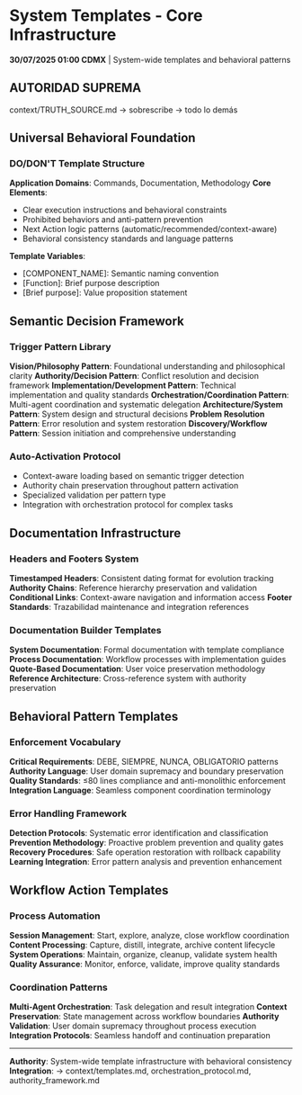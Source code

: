 # System Templates - Core Infrastructure

**30/07/2025 01:00 CDMX** | System-wide templates and behavioral patterns

## AUTORIDAD SUPREMA
context/TRUTH_SOURCE.md → sobrescribe → todo lo demás

## Universal Behavioral Foundation

### DO/DON'T Template Structure
**Application Domains**: Commands, Documentation, Methodology
**Core Elements**:
- Clear execution instructions and behavioral constraints
- Prohibited behaviors and anti-pattern prevention
- Next Action logic patterns (automatic/recommended/context-aware)
- Behavioral consistency standards and language patterns

**Template Variables**:
- [COMPONENT_NAME]: Semantic naming convention
- [Function]: Brief purpose description
- [Brief purpose]: Value proposition statement

## Semantic Decision Framework

### Trigger Pattern Library
**Vision/Philosophy Pattern**: Foundational understanding and philosophical clarity
**Authority/Decision Pattern**: Conflict resolution and decision framework
**Implementation/Development Pattern**: Technical implementation and quality standards
**Orchestration/Coordination Pattern**: Multi-agent coordination and systematic delegation
**Architecture/System Pattern**: System design and structural decisions
**Problem Resolution Pattern**: Error resolution and system restoration
**Discovery/Workflow Pattern**: Session initiation and comprehensive understanding

### Auto-Activation Protocol
- Context-aware loading based on semantic trigger detection
- Authority chain preservation throughout pattern activation
- Specialized validation per pattern type
- Integration with orchestration protocol for complex tasks

## Documentation Infrastructure

### Headers and Footers System
**Timestamped Headers**: Consistent dating format for evolution tracking
**Authority Chains**: Reference hierarchy preservation and validation
**Conditional Links**: Context-aware navigation and information access
**Footer Standards**: Trazabilidad maintenance and integration references

### Documentation Builder Templates
**System Documentation**: Formal documentation with template compliance
**Process Documentation**: Workflow processes with implementation guides
**Quote-Based Documentation**: User voice preservation methodology
**Reference Architecture**: Cross-reference system with authority preservation

## Behavioral Pattern Templates

### Enforcement Vocabulary
**Critical Requirements**: DEBE, SIEMPRE, NUNCA, OBLIGATORIO patterns
**Authority Language**: User domain supremacy and boundary preservation
**Quality Standards**: ≤80 lines compliance and anti-monolithic enforcement
**Integration Language**: Seamless component coordination terminology

### Error Handling Framework
**Detection Protocols**: Systematic error identification and classification
**Prevention Methodology**: Proactive problem prevention and quality gates
**Recovery Procedures**: Safe operation restoration with rollback capability
**Learning Integration**: Error pattern analysis and prevention enhancement

## Workflow Action Templates

### Process Automation
**Session Management**: Start, explore, analyze, close workflow coordination
**Content Processing**: Capture, distill, integrate, archive content lifecycle
**System Operations**: Maintain, organize, cleanup, validate system health
**Quality Assurance**: Monitor, enforce, validate, improve quality standards

### Coordination Patterns
**Multi-Agent Orchestration**: Task delegation and result integration
**Context Preservation**: State management across workflow boundaries
**Authority Validation**: User domain supremacy throughout process execution
**Integration Protocols**: Seamless handoff and continuation preparation

---
**Authority**: System-wide template infrastructure with behavioral consistency
**Integration**: → context/templates.md, orchestration_protocol.md, authority_framework.md